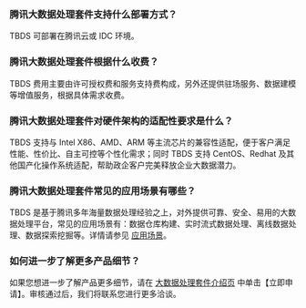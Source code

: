 ### 腾讯大数据处理套件支持什么部署方式？
TBDS 可部署在腾讯云或 IDC 环境。


### 腾讯大数据处理套件根据什么收费？
TBDS 费用主要由许可授权费和服务支持费构成，另外还提供驻场服务、数据建模等增值服务，根据具体需求收费。

### 腾讯大数据处理套件对硬件架构的适配性要求是什么？
TBDS 支持与 Intel X86、AMD、ARM 等主流芯片的兼容性适配，便于客户满足性能、性价比、自主可控等个性化需求；同时 TBDS 支持 CentOS、Redhat 及其他国产化操作系统适配，帮助政企客户完美释放企业大数据潜力。

### 腾讯大数据处理套件常见的应用场景有哪些？

TBDS 是基于腾讯多年海量数据处理经验之上，对外提供可靠、安全、易用的大数据处理平台，常见的应用场景有：数据仓库构建、实时流式数据处理、离线数据处理、数据探索挖掘等。详情请参见 [应用场景](https://cloud.tencent.com/document/product/273/11075)。


### 如何进一步了解更多产品细节？
如果您想进一步了解产品更多细节，请在 [大数据处理套件介绍页](https://cloud.tencent.com/product/tbds) 中单击【立即申请】。审核通过后，我们将联系您进行更多洽谈。
